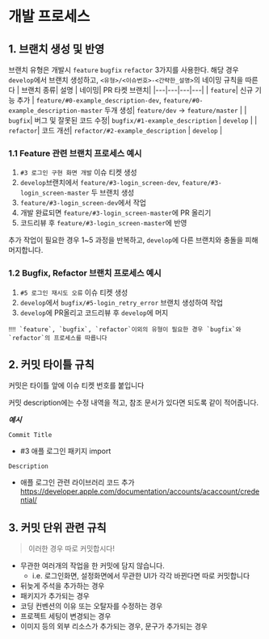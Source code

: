 # 개발 프로세스

## 1. 브랜치 생성 및 반영
브랜치 유형은 개발시 `feature` `bugfix` `refactor` 3가지를 사용한다. 해당 경우 `develop`에서 브랜치 생성하고, `<유형>/<이슈번호>-<간략한_설명>`의 네이밍 규칙을 따른다
| 브랜치 종류| 설명 | 네이밍| PR 타켓 브랜치|
|---|---|---|---|
| `feature`| 신규 기능 추가 | `feature/#0-example_description-dev`, `feature/#0-example_description-master` 두개 생성| `feature/dev` -> `feature/master` | 
| `bugfix`| 버그 및 잘못된 코드 수정| `bugfix/#1-example_description` | `develop` | 
| `refactor`| 코드 개선| `refactor/#2-example_description` | `develop` | 

### 1.1 Feature 관련 브랜치 프로세스 예시
1. `#3 로그인 구현 화면 개발` 이슈 티켓 생성
2. `develop`브랜치에서 `feature/#3-login_screen-dev`, `feature/#3-login_screen-master` 두 브랜치 생성
3. `feature/#3-login_screen-dev`에서 작업
4. 개발 완료되면 `feature/#3-login_screen-master`에 PR 올리기
5. 코드리뷰 후 `feature/#3-login_screen-master`에 반영

추가 작업이 필요한 경우 1~5 과정을 반복하고, `develop`에 다른 브랜치와 충돌을 피해 머지합니다.

### 1.2 Bugfix, Refactor 브랜치 프로세스 예시
1. `#5 로그인 재시도 오류` 이슈 티켓 생성
2. `develop`에서 `bugfix/#5-login_retry_error` 브랜치 생성하여 작업
3. `develop`에 PR올리고 코드리뷰 후 `develop`에 머지

```
‼️‼️ `feature`, `bugfix`, `refactor`이외의 유형이 필요한 경우 `bugfix`와 `refactor`의 프로세스를 따릅니다
```

## 2. 커밋 타이틀 규칙
커밋은 타이틀 앞에 이슈 티켓 번호를 붙입니다

커밋 description에는 수정 내역을 적고, 참조 문서가 있다면 되도록 같이 적어줍니다.


***예시***

`Commit Title` 
- #3 애플 로그인 패키지 import

`Description` 
- 애플 로그인 관련 라이브러리 코드 추가
https://developer.apple.com/documentation/accounts/acaccount/credential/



## 3. 커밋 단위 관련 규칙
> 이러한 경우 따로 커밋합시다!
- 무관한 여러개의 작업을 한 커밋에 담지 않습니다. 
    - i.e. 로그인화면, 설정화면에서 무관한 UI가 각각 바뀐다면 따로 커밋합니다
- 뒤늦게 주석을 추가하는 경우
- 패키지가 추가되는 경우
- 코딩 컨벤션의 이유 또는 오탈자를 수정하는 경우
- 프로젝트 세팅이 변경되는 경우
- 이미지 등의 외부 리소스가 추가되는 경우, 문구가 추가되는 경우
